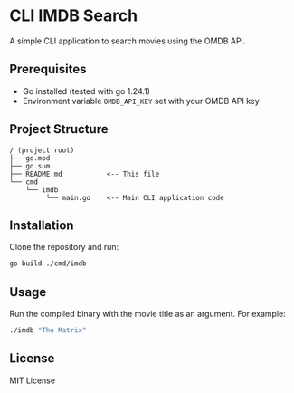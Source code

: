 # CLI IMDB Search

A simple CLI application to search movies using the OMDB API.

## Prerequisites

- Go installed (tested with go 1.24.1)
- Environment variable `OMDB_API_KEY` set with your OMDB API key

## Project Structure

```
/ (project root)
├── go.mod
├── go.sum
├── README.md           <-- This file
└── cmd
    └── imdb
         └── main.go    <-- Main CLI application code
```

## Installation

Clone the repository and run:

```bash
go build ./cmd/imdb
```

## Usage

Run the compiled binary with the movie title as an argument. For example:

```bash
./imdb "The Matrix"
```

## License

MIT License
